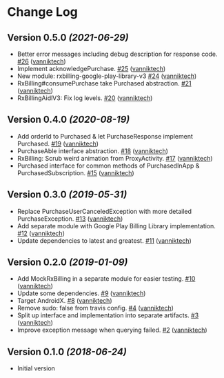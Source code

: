# Change Log

Version 0.5.0 *(2021-06-29)*
----------------------------

- Better error messages including debug description for response code. [\#26](https://github.com/vanniktech/RxBilling/pull/26) ([vanniktech](https://github.com/vanniktech))
- Implement acknowledgePurchase. [\#25](https://github.com/vanniktech/RxBilling/pull/25) ([vanniktech](https://github.com/vanniktech))
- New module: rxbilling-google-play-library-v3 [\#24](https://github.com/vanniktech/RxBilling/pull/24) ([vanniktech](https://github.com/vanniktech))
- RxBilling\#consumePurchase take Purchased abstraction. [\#21](https://github.com/vanniktech/RxBilling/pull/21) ([vanniktech](https://github.com/vanniktech))
- RxBillingAidlV3: Fix log levels. [\#20](https://github.com/vanniktech/RxBilling/pull/20) ([vanniktech](https://github.com/vanniktech))

Version 0.4.0 *(2020-08-19)*
----------------------------

- Add orderId to Purchased & let PurchaseResponse implement Purchased. [\#19](https://github.com/vanniktech/RxBilling/pull/19) ([vanniktech](https://github.com/vanniktech))
- PurchaseAble interface abstraction. [\#18](https://github.com/vanniktech/RxBilling/pull/18) ([vanniktech](https://github.com/vanniktech))
- RxBilling: Scrub weird animation from ProxyActivity. [\#17](https://github.com/vanniktech/RxBilling/pull/17) ([vanniktech](https://github.com/vanniktech))
- Purchased interface for common methods of PurchasedInApp & PurchasedSubscription. [\#15](https://github.com/vanniktech/RxBilling/pull/15) ([vanniktech](https://github.com/vanniktech))

Version 0.3.0 *(2019-05-31)*
----------------------------

- Replace PurchaseUserCanceledException with more detailed PurchaseException. [\#13](https://github.com/vanniktech/RxBilling/pull/13) ([vanniktech](https://github.com/vanniktech))
- Add separate module with Google Play Billing Library implementation. [\#12](https://github.com/vanniktech/RxBilling/pull/12) ([vanniktech](https://github.com/vanniktech))
- Update dependencies to latest and greatest. [\#11](https://github.com/vanniktech/RxBilling/pull/11) ([vanniktech](https://github.com/vanniktech))

Version 0.2.0 *(2019-01-09)*
----------------------------

- Add MockRxBilling in a separate module for easier testing. [\#10](https://github.com/vanniktech/RxBilling/pull/10) ([vanniktech](https://github.com/vanniktech))
- Update some dependencies. [\#9](https://github.com/vanniktech/RxBilling/pull/9) ([vanniktech](https://github.com/vanniktech))
- Target AndroidX. [\#8](https://github.com/vanniktech/RxBilling/pull/8) ([vanniktech](https://github.com/vanniktech))
- Remove sudo: false from travis config. [\#4](https://github.com/vanniktech/RxBilling/pull/4) ([vanniktech](https://github.com/vanniktech))
- Split up interface and implementation into separate artifacts. [\#3](https://github.com/vanniktech/RxBilling/pull/3) ([vanniktech](https://github.com/vanniktech))
- Improve exception message when querying failed. [\#2](https://github.com/vanniktech/RxBilling/pull/2) ([vanniktech](https://github.com/vanniktech))

Version 0.1.0 *(2018-06-24)*
----------------------------

- Initial version